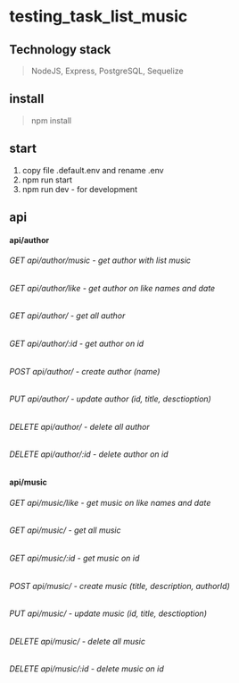 # testing_task_list_music
## Technology stack
> NodeJS, Express, PostgreSQL, Sequelize
## install 
> npm install
## start
1. copy file .default.env and rename .env
2. npm run start
3. npm run dev - for development
## api
#### api/author
###### GET api/author/music - get author with list music
###### GET api/author/like - get author on like names and date
###### GET api/author/ - get all author
###### GET api/author/:id - get author on id
###### POST api/author/ - create author (name)
###### PUT api/author/ - update author (id, title, desctioption)
###### DELETE api/author/ - delete all author
###### DELETE api/author/:id - delete author on id
#### api/music
###### GET api/music/like - get music on like names and date
###### GET api/music/ - get all music
###### GET api/music/:id - get music on id
###### POST api/music/ - create music (title, description, authorId)
###### PUT api/music/ - update music (id, title, desctioption)
###### DELETE api/music/ - delete all music
###### DELETE api/music/:id - delete music on id
